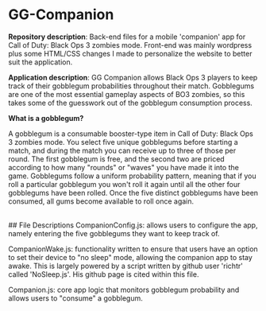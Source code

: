 # GG-Companion
**Repository description**: Back-end files for a mobile 'companion' app for Call of Duty: Black Ops 3 zombies mode. Front-end was mainly wordpress plus some HTML/CSS changes I made to personalize the website to better suit the application.

**Application description**: GG Companion allows Black Ops 3 players to keep track of their gobblegum probabilities throughout their match. Gobblegums are one of the most essential gameplay aspects of BO3 zombies, so this takes some of the guesswork out of the gobblegum consumption process.

**What is a gobblegum?**

A gobblegum is a consumable booster-type item in Call of Duty: Black Ops 3 zombies mode. You select five unique gobblegums before starting a match, and during the match you can receive up to three of those per round. The first gobblegum is free, and the second two are priced according to how many "rounds" or "waves" you have made it into the game. Gobblegums follow a uniform probability pattern, meaning that if you roll a particular gobblegum you won't roll it again until all the other four gobblegums have been rolled. Once the five distinct gobblegums have been consumed, all gums become available to roll once again. 

<br>
## File Descriptions
CompanionConfig.js: allows users to configure the app, namely entering the five gobblegums they want to keep track of.

CompanionWake.js: functionality written to ensure that users have an option to set their device to "no sleep" mode, allowing the companion app to stay awake. This is largely powered by a script written by github user 'richtr' called 'NoSleep.js'. His github page is cited within this file.

Companion.js: core app logic that monitors gobblegum probability and allows users to "consume" a gobblegum.
